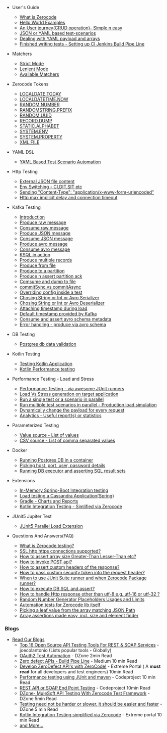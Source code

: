+ User's Guide
  + [What is Zerocode](https://github.com/authorjapps/zerocode/wiki/What-is-Zerocode-testing)
  + [Hello World Examples](https://github.com/authorjapps/zerocode/wiki/Zerocode-Hello-World-Projects)
  + [An User journey(CRUD operation)- Simple n easy](https://github.com/authorjapps/zerocode/wiki/User-journey:-Create,-Update-and-GET-Employee-Details)
  + [JSON or YAML based test-scenarios](https://github.com/authorjapps/zerocode/wiki/User-journey:-Create,-Update-and-GET-Employee-Details#using-json)
  + [Dealing with YAML payload and arrays](https://github.com/authorjapps/zerocode/wiki/YAML-DSL-For-Test-Scenarios)
  + [Finished writing tests - Setting up CI Jenkins Build Pipe Line](https://github.com/authorjapps/zerocode/wiki/After-you-have-written-all-the-tests,-what's-next)
  

+ Matchers
  + [Strict Mode](https://github.com/authorjapps/zerocode/wiki/Strict-Mode-Payload-Comparison)
  + [Lenient Mode](#TODO)
  + [Available Matchers](https://github.com/authorjapps/zerocode/wiki#matchers)

+ Zerocode Tokens
  + [LOCALDATE.TODAY](https://github.com/authorjapps/zerocode/wiki/Token:-LocalDate-Today)
  + [LOCALDATETIME.NOW](https://github.com/authorjapps/zerocode/wiki/Token:-LocalDateTime-Now)
  + [RANDOM.NUMBER](https://github.com/authorjapps/zerocode/wiki/Token:-Random-Number)
  + [RANDOMSTRING.PREFIX](https://github.com/authorjapps/zerocode/wiki/Token:-Random-String)
  + [RANDOM.UUID](https://github.com/authorjapps/zerocode/wiki/Token:-Random-UUID)
  + [RECORD.DUMP](https://github.com/authorjapps/zerocode/wiki/Token:-Record-Dump)
  + [STATIC.ALPHABET](https://github.com/authorjapps/zerocode/wiki/Token:-Static-Alphabet)
  + [SYSTEM.ENV](https://github.com/authorjapps/zerocode/wiki/Token:-System-Environment)
  + [SYSTEM.PROPERTY](https://github.com/authorjapps/zerocode/wiki/Token:-System-Property)
  + [XML.FILE](https://github.com/authorjapps/zerocode/wiki/Token:-XML-File)

+ YAML DSL
  + [YAML Based Test Scenario Automation](https://github.com/authorjapps/zerocode/wiki/YAML-DSL-For-Test-Scenarios)
+ Http Testing
  + [External JSON file content](https://github.com/authorjapps/zerocode/wiki/External-JSON-file-as-reusable-content)
  + [Env Switching - CI,DIT,SIT etc](https://github.com/authorjapps/zerocode/wiki/Switching-Environment-to-CI-DIT-SIT-UAT-for-Test-Suite-or-Regression-Pack)
  + [Sending "Content-Type": "application/x-www-form-urlencoded"](https://github.com/authorjapps/zerocode/wiki/application-x-www-form-urlencoded-urlencoded-with-KeyValue-params)
  + [Http max implicit delay and connection timeout](https://github.com/authorjapps/zerocode/wiki/HTTP-max-timeout-or-implicit-wait)

+ Kafka Testing
  + [Introduction](https://github.com/authorjapps/zerocode/wiki/Kafka-Testing-Introduction)
  + [Produce raw message](https://github.com/authorjapps/zerocode/wiki/Produce-raw-message)
  + [Consume raw message](https://github.com/authorjapps/zerocode/wiki/Consume-RAW-message)
  + [Produce JSON message](https://github.com/authorjapps/zerocode/wiki/Produce-JSON-message)
  + [Consume JSON message](https://github.com/authorjapps/zerocode/wiki/Consume-JSON-message)
  + [Produce avro message]()
  + [Consume avro message]()
  + [KSQL in action]()
  + [Produce multiple records]()
  + [Produce from file]()
  + [Produce to a partition]()
  + [Produce n assert partition ack]()
  + [Comsume and dump to file]()
  + [commitSync vs commitAsync]()
  + [Overriding config inside a test]()
  + [Chosing String or Int or Avro Serializer]()
  + [Chosing String or Int or Avro Deserializer]()
  + [Attaching  timestamp during load]()
  + [Default timestamp provided by Kafka]()
  + [Consume and assert avro schema metadata]()
  + [Error handling - produce via avro schema ]()

+ DB Testing
  + [Postgres db data validation](https://github.com/authorjapps/zerocode/wiki/Sample-DB-SQL-Executor)

+ Kotlin Testing
  + [Testing Kotlin Application](https://github.com/authorjapps/zerocode/wiki/Testing-Kotlin-Application-using-Zerocode)
  + [Kotlin Performance testing](https://github.com/authorjapps/zerocode/wiki/Kotlin-Performance-testing)

+ Performance Testing - Load and Stress
  + [Performance Testing - via awesome JUnit runners](https://github.com/authorjapps/zerocode/wiki/Load-or-Performance-Testing-(IDE-based))
  + [Load Vs Stress generation on target application](https://github.com/authorjapps/zerocode/wiki/Load-or-Performance-Testing-(IDE-based)#load-vs-stress-horizontal-load-vs-vertical-load)
  + [Run a single test or a scenario in parallel](https://github.com/authorjapps/zerocode/wiki/Load-or-Performance-Testing-(IDE-based)#how-to-run-tests-in-parallel-in-context-of-one-or-more-scenarios-)
  + [Run multiple test scenarios in parallel - Production load simulation](https://github.com/authorjapps/performance-tests#multi-scenario-parallel-load)
  + [Dynamically change the payload for every request](https://github.com/authorjapps/zerocode/wiki/Load-or-Performance-Testing-(IDE-based)#how-to-dynamically-change-the-payload-for-every-request-during-the-load-)
  + [Analytics - Useful report(s) or statistics](https://github.com/authorjapps/zerocode/wiki/Load-or-Performance-Testing-(IDE-based)#how-to-generate-useful-reports-or-statistics-to-explain-the-behaviour-of-the-system-under-test)

+ Parameterized Testing
  + [Value source - List of values](https://github.com/authorjapps/zerocode/wiki/Parameterized-Testing-From-List-of-Values)
  + [CSV source - List of comma separated values](https://github.com/authorjapps/zerocode/wiki/Parameterized-Testing-From-CSV-rows)

+ Docker
  + [Running Postgres DB in a container](https://github.com/authorjapps/zerocode-docker-factory/wiki/Docker-container-for-a-Postgres-DB)
  + [Picking host, port, user, password details](https://github.com/authorjapps/zerocode/wiki/Sample-DB-SQL-Executor#config-properties)
  + [Running DB executor and asserting SQL result sets](https://github.com/authorjapps/zerocode/wiki/Sample-DB-SQL-Executor)

+ Extensions
  + [In-Memory Spring-Boot Integration testing](https://github.com/authorjapps/spring-boot-integration-test)
  + [Load testing a Cassandra Application(Spring)](https://github.com/authorjapps/zerocode-spring-junit)
  + [Gradle - Charts and Reports](https://github.com/authorjapps/zerocode/wiki/Gradle-build-for-JUnit-Smart-Chart-and-CSV-Reports)
  + [Kotlin Integration Testing - Simlified via Zerocode](https://dzone.com/articles/kotlin-spring-bootspring-data-h2-db-rest-api) 

+ JUnit5 Jupiter Test
  + [JUnit5 Parallel Load Extension](https://github.com/authorjapps/zerocode/wiki/JUnit5-Jupiter-Parallel-Load-Extension)

+ Questions And Answers(FAQ)
  + [What is Zerocode testing?](https://github.com/authorjapps/zerocode/wiki/What-is-Zerocode-testing)
  + [SSL http https connections supported?](https://github.com/authorjapps/zerocode/wiki/QnA:-Does-it-support-https-connections%3F)
  + [How to assert array size Greater-Than Lesser-Than etc?](https://github.com/authorjapps/zerocode/wiki/QnA:-How-to-assert-an-array-in-the-response-with-SIZE-Greater-Than-or-Lesser-Than-etc%3F)
  + [How to invoke POST api?](https://github.com/authorjapps/zerocode/wiki/QnA:-How-to-invoke-POST-apis-%3F)
  + [How to assert custom headers of the response?](https://github.com/authorjapps/zerocode/wiki/QnA:-How-to-assert-custom-headers-of-the-response%3F)
  + [How to pass custom security token into the request header?](https://github.com/authorjapps/zerocode/wiki/How-to-pass-custom-security-token-into-the-request-header-which-is-new-for-every-request%3F)
  + [When to use JUnit Suite runner and when Zerocode Package runner?](https://github.com/authorjapps/zerocode/wiki/Suite-Runner-Vs-Package-runner)
  + [How to execute DB SQL and assert?](https://github.com/authorjapps/zerocode/wiki/Sample-DB-SQL-Executor)
  + [How to handle Http response other than utf-8 e.g. utf-16 or utf-32 ?](https://github.com/authorjapps/zerocode/wiki/Charset-UTF-8-or-UTF-16-or-UTF-32-etc-in-the-http-response)
  + [Random Number Generator Placeholders Usages and Limits](https://github.com/authorjapps/zerocode/wiki/Placeholders-Usage-and-Limits)
  + [Automation tests for Zerocode lib itself](https://github.com/authorjapps/zerocode/wiki/Automation-tests-for-Zerocode-lib-itself)
  + [Picking a leaf value from the array matching JSON Path](https://github.com/authorjapps/zerocode/wiki/When-JSON-Path-Matching-returns-value-or-values-as-an-array)
  + [Array assertions made easy, incl. size and element finder](https://github.com/authorjapps/zerocode/wiki/Array-assertions-made-easy--e.g.-SIZE,-element-finder)

### Blogs
+ [Read Our Blogs](https://github.com/authorjapps/zerocode/wiki/Read-Our-Blogs)
  + [Top 16 Open Source API Testing Tools For REST & SOAP Services](https://www.joecolantonio.com/12-open-source-api-testing-tools-rest-soap-services/) - joecolantonio (Lists popular tools - Globally) 
  + [OAuth2 Test Automation](https://dzone.com/articles/oauth2-authentication-in-zerocode) - DZone 2min Read
  + [Zero defect APIs - Build Pipe Line](https://medium.com/@bethecodewithyou/develop-zerodefect-apis-with-zerocode-cadd9dc2a430) - Medium 10 min Read
  + [Develop ZeroDefect API's with ZeroCode!](https://extremeportal.blogspot.com/2018/10/zerodefect-rest-apis-with-zerocode.html) - Extreme Portal ( A **must read** for all developers and test engineers) 10min Read
  + [Performance testing using JUnit and maven](https://www.codeproject.com/Articles/1251046/How-to-do-performance-testing-using-JUnit-and-Mave) - Codeproject 10 min Read
  + [REST API or SOAP End Point Testing](https://www.codeproject.com/Articles/1242569/REST-API-or-SOAP-End-Point-Testing-with-ZeroCode-J) - Codeproject 10min Read
  + [DZone- MuleSoft API Testing With Zerocode Test Framework](https://dzone.com/articles/zerocode-test-framework-for-restsoap-api-tddbdd-ap) - DZone 5min Read
  + [Testing need not be harder or slower, it should be easier and faster](https://dzone.com/articles/rest-api-testing-using-the-zerocode-json-based-bdd) - DZone 5 min Read
  + [Kotlin Integration Testing simplified via Zerocode](https://extremeportal.blogspot.com/2018/11/kotlin-dev-spring-boot-rest-api-with.html) - Extreme portal 10 min Read
  + [and More...](https://github.com/authorjapps/zerocode/wiki/Read-Our-Blogs)

